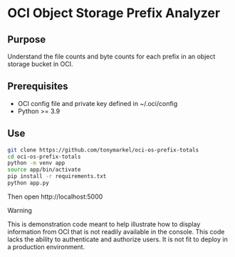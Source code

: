 # OCI Object Storage Prefix Analyzer
## Purpose
Understand the file counts and byte counts for each prefix in an object storage bucket in OCI.
## Prerequisites
* OCI config file and private key defined in ~/.oci/config
* Python >= 3.9
## Use
```bash
git clone https://github.com/tonymarkel/oci-os-prefix-totals
cd oci-os-prefix-totals
python -m venv app
source app/bin/activate
pip install -r requirements.txt
python app.py
```
Then open http://localhost:5000

> [!WARNING]
> This is demonstration code meant to help illustrate how to display 
> information from OCI that is not readily available in the console. 
> This code lacks the ability to authenticate and authorize users. 
> It is not fit to deploy in a production environment.
